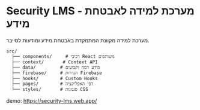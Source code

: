 # Security LMS - מערכת למידה לאבטחת מידע

מערכת למידה מקוונת המתמקדת באבטחת מידע ומודעות לסייבר.

```
src/
  ├── components/     # רכיבי React משותפים
  ├── context/       # Context API
  ├── data/         # מידע דמה וקבועים
  ├── firebase/     # הגדרות Firebase
  ├── hooks/        # Custom Hooks
  ├── pages/        # דפי האפליקציה
  └── styles/       # סגנונות CSS
```
demo:
https://security-lms.web.app/
